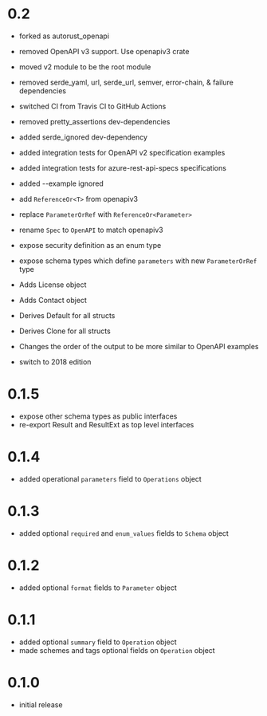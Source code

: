 # 0.2
* forked as autorust_openapi
* removed OpenAPI v3 support. Use openapiv3 crate
* moved v2 module to be the root module
* removed serde_yaml, url, serde_url, semver, error-chain, & failure dependencies
* switched CI from Travis CI to GitHub Actions
* removed pretty_assertions dev-dependencies
* added serde_ignored dev-dependency
* added integration tests for OpenAPI v2 specification examples
* added integration tests for azure-rest-api-specs specifications
* added --example ignored
* add `ReferenceOr<T>` from openapiv3
* replace `ParameterOrRef` with `ReferenceOr<Parameter>`
* rename `Spec` to `OpenAPI` to match openapiv3

* expose security definition as an enum type
* expose schema types which define `parameters` with new `ParameterOrRef` type
* Adds License object
* Adds Contact object
* Derives Default for all structs
* Derives Clone for all structs
* Changes the order of the output to be more similar to OpenAPI examples
* switch to 2018 edition

# 0.1.5

* expose other schema types as public interfaces
* re-export Result and ResultExt as top level interfaces

# 0.1.4

* added operational `parameters` field to `Operations` object

# 0.1.3

* added optional `required` and `enum_values` fields to `Schema` object

# 0.1.2

* added optional `format` fields to `Parameter` object

# 0.1.1

* added optional `summary` field to `Operation` object
* made schemes and tags optional fields on `Operation` object

# 0.1.0

* initial release
